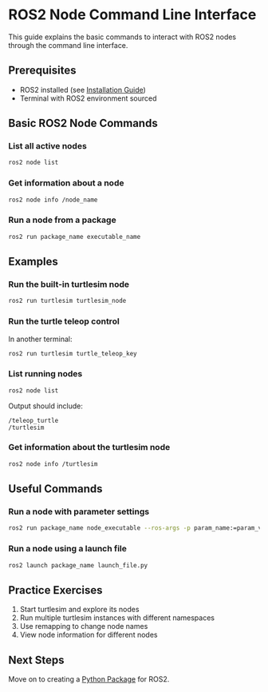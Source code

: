 # ROS2 Node Command Line Interface

This guide explains the basic commands to interact with ROS2 nodes through the command line interface.

## Prerequisites
- ROS2 installed (see [Installation Guide](../1_installation/))
- Terminal with ROS2 environment sourced

## Basic ROS2 Node Commands

### List all active nodes
```bash
ros2 node list
```

### Get information about a node
```bash
ros2 node info /node_name
```

### Run a node from a package
```bash
ros2 run package_name executable_name
```

## Examples

### Run the built-in turtlesim node
```bash
ros2 run turtlesim turtlesim_node
```

### Run the turtle teleop control
In another terminal:
```bash
ros2 run turtlesim turtle_teleop_key
```

### List running nodes
```bash
ros2 node list
```
Output should include:
```
/teleop_turtle
/turtlesim
```

### Get information about the turtlesim node
```bash
ros2 node info /turtlesim
```

## Useful Commands

### Run a node with parameter settings
```bash
ros2 run package_name node_executable --ros-args -p param_name:=param_value
```

### Run a node using a launch file
```bash
ros2 launch package_name launch_file.py
```

## Practice Exercises

1. Start turtlesim and explore its nodes
2. Run multiple turtlesim instances with different namespaces
3. Use remapping to change node names
4. View node information for different nodes

## Next Steps
Move on to creating a [Python Package](../3_python_package/) for ROS2.